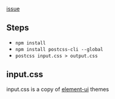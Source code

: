 [issue](https://github.com/cssnano/cssnano/issues/639)

## Steps

- `npm install`
- `npm install postcss-cli --global`
- `postcss input.css > output.css`

## input.css
input.css is a copy of [element-ui](https://github.com/ElemeFE/element) themes
